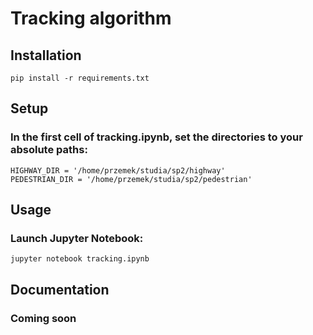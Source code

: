 # Tracking algorithm

## Installation

```pip install -r requirements.txt```


## Setup

### In the first cell of tracking.ipynb, set the directories to your absolute paths:

```HIGHWAY_DIR = '/home/przemek/studia/sp2/highway'```   
```PEDESTRIAN_DIR = '/home/przemek/studia/sp2/pedestrian'```

## Usage

### Launch Jupyter Notebook:

``` jupyter notebook tracking.ipynb ```

## Documentation

### Coming soon